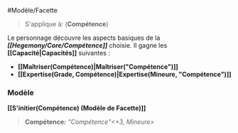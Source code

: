 #Modèle/Facette 
> S'applique à: (**Compétence**)

Le personnage découvre les aspects basiques de la **_[[Hegemony/Core/Compétence]]_** choisie. Il gagne les **[[Capacité|Capacités]]** suivantes :

* **[[Maîtriser(Compétence)|Maîtriser("Compétence")]]**
* **[[Expertise(Grade, Compétence)|Expertise(Mineure, "Compétence")]]**

### Modèle
**[[S'initier(Compétence) (Modèle de Facette)]]**
> **Compétence:** _"Compétence"<+3, Mineure>_